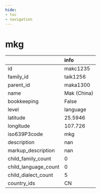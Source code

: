 ```yaml
---
hide:
- toc
- navigation
---
```

# mkg
|                      | info        |
|:---------------------|:------------|
| id                   | makc1235    |
| family_id            | taik1256    |
| parent_id            | maka1300    |
| name                 | Mak (China) |
| bookkeeping          | False       |
| level                | language    |
| latitude             | 25.5946     |
| longitude            | 107.726     |
| iso639P3code         | mkg         |
| description          | nan         |
| markup_description   | nan         |
| child_family_count   | 0           |
| child_language_count | 0           |
| child_dialect_count  | 5           |
| country_ids          | CN          |